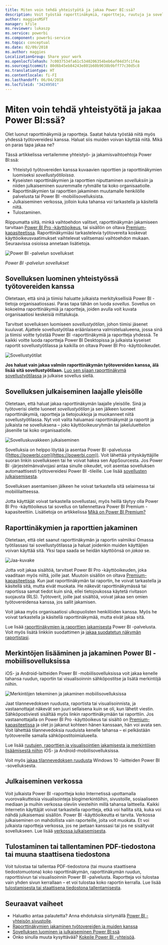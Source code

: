 ```yaml
---
title: Miten voin tehdä yhteistyötä ja jakaa Power BI:ssä?
description: Voit työstää raporttinäkymiä, raportteja, ruutuja ja sovelluksia yhdessä muiden kanssa ja jakaa niitä eri tavoilla Power BI:ssä. Jokaisella tavalla on omat etunsa.
author: maggiesMSFT
manager: kfile
ms.reviewer: lukaszp
ms.service: powerbi
ms.component: powerbi-service
ms.topic: conceptual
ms.date: 02/09/2018
ms.author: maggies
LocalizationGroup: Share your work
ms.openlocfilehash: 7c0037534fa61c5340206354beb6af04d3fc1f4a
ms.sourcegitcommit: 80d6b45eb84243e801b60b9038b9bff77c30d5c8
ms.translationtype: HT
ms.contentlocale: fi-FI
ms.lasthandoff: 06/04/2018
ms.locfileid: "34249501"
---
```

# <a name="how-should-i-collaborate-and-share-in-power-bi"></a>Miten voin tehdä yhteistyötä ja jakaa Power BI:ssä?

Olet luonut raporttinäkymiä ja raportteja. Saatat haluta työstää niitä myös yhdessä työtovereidesi kanssa. Haluat siis muiden voivan käyttää niitä. Mikä on paras tapa jakaa ne?

Tässä artikkelissa vertailemme yhteistyö- ja jakamisvaihtoehtoja Power BI:ssä: 

* Yhteistyö työtovereiden kanssa kuvaavien raporttien ja raporttinäkymien luomiseksi *sovellustyötiloissa*.
* Kyseisten raporttinäkymien ja raporttien niputtaminen *sovelluksiin* ja niiden julkaiseminen suuremmalle ryhmälle tai koko organisaatiolle.
* Raporttinäkymien tai raporttien jakaminen muutamalle henkilölle palvelusta tai Power BI -mobiilisovelluksista.
* Julkaiseminen verkossa, jolloin kuka tahansa voi tarkastella ja käsitellä niitä.
* Tulostaminen. 

Riippumatta siitä, minkä vaihtoehdon valitset, raporttinäkymän jakamiseen tarvitaan [Power BI Pro -käyttöoikeus](service-free-vs-pro.md), tai sisällön on oltava [Premium-kapasiteetissa](service-premium.md). Raporttinäkymiäsi tarkastelevia työtovereita koskevat käyttöoikeusvaatimukset vaihtelevat valitsemasi vaihtoehdon mukaan. Seuraavissa osioissa annetaan lisätietoja. 

![Power BI -palvelun sovellukset](media/service-how-to-collaborate-distribute-dashboards-reports/power-bi-apps-home-blog.png)

*Power BI -palvelun sovellukset*

## <a name="collaborate-with-coworkers-to-create-an-app"></a>Sovelluksen luominen yhteistyössä työtovereiden kanssa
Oletetaan, että sinä ja tiimisi haluatte julkaista merkityksellisiä Power BI -tietoja organisaatiossasi. Paras tapa tähän on luoda *sovellus*. Sovellus on kokoelma raporttinäkymiä ja raportteja, joiden avulla voit kuvata organisaatiosi keskeisiä mittalukuja. 

Tarvitset sovelluksen luomiseen *sovellustyötilan*, johon tiimisi jäsenet kuuluvat. Ajattele sovellustyötilaa eräänlaisena valmistelualueena, jossa sinä ja tiimisi voitte työstää Power BI -raporttinäkymiä ja raportteja yhdessä. Te kaikki voitte luoda raportteja Power BI Desktopissa ja julkaista kyseiset raportit sovellustyötilassa ja kaikilla on oltava Power BI Pro -käyttöoikeudet.

![Sovellustyötilat](media/service-how-to-collaborate-distribute-dashboards-reports/power-bi-apps-workspaces.png)

**Jos haluat vain jakaa valmiin raporttinäkymän työtovereiden kanssa, älä lisää sitä sovellustyötilaan.** [Luo sen sijaan raporttinäkymä sovellustyötilassa](service-create-distribute-apps.md) ja julkaise sovellus siellä. 

## <a name="publish-your-app-to-a-broad-audience"></a>Sovelluksen julkaiseminen laajalle yleisölle
Oletetaan, että haluat jakaa raporttinäkymän laajalle yleisölle. Sinä ja työtoverisi olette luoneet *sovellustyötilan* ja sen jälkeen luoneet raporttinäkymiä, raportteja ja tietojoukkoja ja muokanneet niitä sovellustyötilassa. Nyt voit valita haluamasi raporttinäkymät ja raportit ja julkaista ne sovelluksena – joko käyttöoikeusryhmän tai jakeluluettelon jäsenille tai koko organisaatiolle. 

![Sovelluskuvakkeen julkaiseminen](media/service-how-to-collaborate-distribute-dashboards-reports/power-bi-app-publish-600.png)

Sovelluksia on helppo löytää ja asentaa Power BI -palvelussa ([https://powerbi.com](https://powerbi.com)). Voit lähettää yrityskäyttäjille suoran linkin sovellukseen tai he voivat hakea sen AppSourcesta. Jos Power BI -järjestelmänvalvojasi antaa sinulle oikeudet, voit asentaa sovelluksen automaattisesti työtovereidesi Power BI -tileille. Lue lisää [sovellusten julkaisemisesta](service-create-distribute-apps.md#publish-your-app). 

Sovelluksen asentamisen jälkeen he voivat tarkastella sitä selaimessa tai mobiililaitteessa.

Jotta käyttäjät voivat tarkastella sovellustasi, myös heillä täytyy olla Power BI Pro -käyttöoikeus tai sovellus on tallennettava Power BI Premium -kapasiteettiin. Lisätietoja on artikkelissa [Mikä on Power BI Premium?](service-premium.md)

## <a name="share-dashboards-and-reports"></a>Raporttinäkymien ja raporttien jakaminen
Oletetaan, että olet saanut raporttinäkymän ja raportin valmiiksi Omassa työtilassasi tai sovellustyötilassa ja haluat joidenkin muiden käyttäjien voivan käyttää sitä. Yksi tapa saada se heidän käyttöönsä on *jakaa* se. 

![Jaa-kuvake](media/service-how-to-collaborate-distribute-dashboards-reports/power-bi-share-in-situ.png)

Jotta voit jakaa sisältöä, tarvitset Power BI Pro -käyttöoikeuden, joka vaaditaan myös niiltä, joille jaat. Muutoin sisällön on oltava [Premium-kapasiteetissa](service-premium.md). Kun jaat raporttinäkymän tai raportin, he voivat tarkastella ja käsitellä sitä, mutta eivät muokata. He näkevät raporttinäkymässä tai raportissa samat tiedot kuin sinä, ellei tietojoukossa käytetä rivitason suojausta (RLS). Työtoverit, joille jaat sisältöä, voivat jakaa sen omien työtovereidensa kanssa, jos sallit jakamisen. 

Voit jakaa myös organisaatiosi ulkopuolisten henkilöiden kanssa. Myös he voivat tarkastella ja käsitellä raporttinäkymää, mutta eivät jakaa sitä. 

Lue lisää [raporttinäkymien ja raporttien jakamisesta](service-share-dashboards.md) Power BI -palvelusta. Voit myös lisätä linkkiin suodattimen ja [jakaa suodatetun näkymän raportistasi](service-share-reports.md).

## <a name="annotate-and-share-from-the-power-bi-mobile-apps"></a>Merkintöjen lisääminen ja jakaminen Power BI -mobiilisovelluksissa
iOS- ja Android-laitteiden Power BI -mobiilisovelluksissa voit jakaa kenelle tahansa ruudun, raportin tai visualisoinnin sähköpostitse ja lisätä merkintöjä niihin. 

![Merkintöjen tekeminen ja jakaminen mobiilisovelluksissa](media/service-how-to-collaborate-distribute-dashboards-reports/power-bi-iphone-annotate.png)

Jaat tilannevedoksen ruudusta, raportista tai visualisoinnista, ja vastaanottajat näkevät sen juuri sellaisena kuin se oli, kun lähetit viestin. Sähköpostiviesti sisältää myös linkin raporttinäkymään tai raporttiin. Jos vastaanottajalla on Power BI Pro -käyttöoikeus tai sisältö on [Premium-kapasiteetissa](service-premium.md) ja olet jo jakanut kohteen hänen kanssaan, hän voi avata sen. Voit lähettää tilannevedoksia ruuduista kenelle tahansa – ei pelkästään työtovereille samalla sähköpostitoimialueella.

Lue lisää [ruutujen, raporttien ja visualisointien jakamisesta ja merkintöjen lisäämisestä niihin](mobile-annotate-and-share-a-tile-from-the-mobile-apps.md) iOS- ja Android-mobiilisovelluksissa.

Voit myös [jakaa tilannevedoksen ruudusta](mobile-share-tile-windows-10-phone-app.md) Windows 10 -laitteiden Power BI -sovelluksesta.

## <a name="publish-to-the-web"></a>Julkaiseminen verkossa
Voit julkaista Power BI -raportteja koko Internetissä upottamalla vuorovaikutteisia visualisointeja blogimerkintöihin, sivustoille, sosiaaliseen mediaan ja muihin verkossa oleviin viesteihin millä tahansa laitteella. Kaikki Internetin käyttäjät voivat tarkastella raportteja, etkä voi hallita sitä, kuka voi nähdä julkaisemasi sisällön. Power BI -käyttöoikeutta ei tarvita. Verkossa julkaiseminen on mahdollista vain raporteille, joita voit muokata. Et voi julkaista raportteja verkossa, jos ne jaetaan kanssasi tai jos ne sisältyvät sovellukseen. Lue lisää [verkossa julkaisemisesta](service-publish-to-web.md).

## <a name="print-or-save-as-pdf-or-other-static-file"></a>Tulostaminen tai tallentaminen PDF-tiedostona tai muuna staattisena tiedostona
Voit tulostaa tai tallentaa PDF-tiedostona (tai muuna staattisena tiedostomuotona) koko raporttinäkymän, raporttinäkymän ruudun, raporttisivun tai visualisoinnin Power BI -palvelusta. Raportteja voi tulostaa vain yhden sivun kerrallaan – et voi tulostaa koko raportin kerralla. Lue lisää [tulostamisesta tai staattisena tiedostona tallentamisesta](service-print.md).

## <a name="next-steps"></a>Seuraavat vaiheet
* Haluatko antaa palautetta? Anna ehdotuksia siirtymällä [Power BI -yhteisön sivustolle](https://community.powerbi.com/).
* [Raporttinäkymien jakaminen työtovereiden ja muiden kanssa](service-share-dashboards.md)
* [Sovelluksen luominen ja julkaiseminen Power BI:ssä](service-create-distribute-apps.md)
* Onko sinulla muuta kysyttävää? [Kokeile Power BI -yhteisöä](http://community.powerbi.com/).

